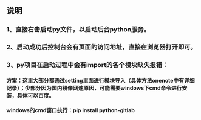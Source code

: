 ## 说明
### 1、直接右击启动py文件，以启动后台python服务。
### 2、启动成功后控制台会有页面的访问地址，直接在浏览器打开即可。
### 3、py项目在启动过程中会有import的各个模块缺失报错：
#### 方案：这里大部分都通过setting里面进行模块导入（具体方法onenote中有详细记录）；少部分因为国内镜像网速原因，可能需要windows下cmd命令进行安装，具体可以百度。
#### windows的cmd窗口执行：pip install python-gitlab